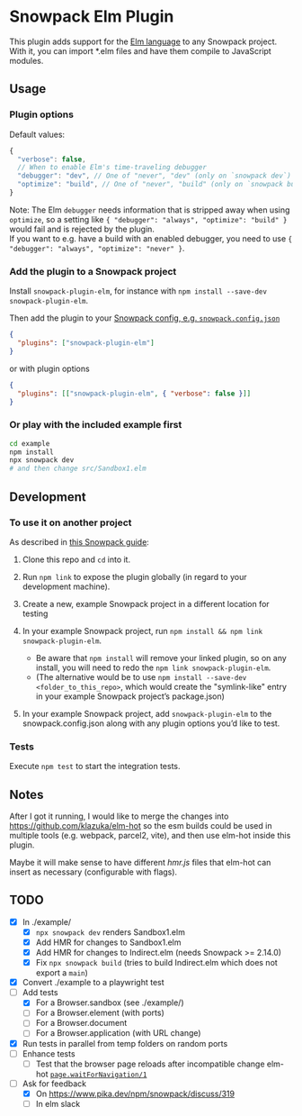 # Snowpack Elm Plugin

This plugin adds support for the [Elm language](https://elm-lang.org) to any Snowpack project. With it, you can import \*.elm files and have them compile to JavaScript modules.

## Usage

### Plugin options

Default values:

```js
{
  "verbose": false,
  // When to enable Elm's time-traveling debugger
  "debugger": "dev", // One of "never", "dev" (only on `snowpack dev`) or "always"
  "optimize": "build", // One of "never", "build" (only on `snowpack build`) or "always"
}
```

Note: The Elm `debugger` needs information that is stripped away when using `optimize`, so a setting like `{ "debugger": "always", "optimize": "build" }` would fail and is rejected by the plugin.  
If you want to e.g. have a build with an enabled debugger, you need to use `{ "debugger": "always", "optimize": "never" }`.

### Add the plugin to a Snowpack project

Install `snowpack-plugin-elm`, for instance with `npm install --save-dev snowpack-plugin-elm`.

Then add the plugin to your [Snowpack config, e.g. `snowpack.config.json`](https://www.snowpack.dev/#config-files)

```json
{
  "plugins": ["snowpack-plugin-elm"]
}
```

or with plugin options

```json
{
  "plugins": [["snowpack-plugin-elm", { "verbose": false }]]
}
```

### Or play with the included example first

```sh
cd example
npm install
npx snowpack dev
# and then change src/Sandbox1.elm
```

## Development

### To use it on another project

As described in [this Snowpack guide](https://www.snowpack.dev/guides/plugins#develop-and-test):

1. Clone this repo and `cd` into it.

2. Run `npm link` to expose the plugin globally (in regard to your development machine).

3. Create a new, example Snowpack project in a different location for testing

4. In your example Snowpack project, run `npm install && npm link snowpack-plugin-elm`.

   - Be aware that `npm install` will remove your linked plugin, so on any install, you will need to redo the `npm link snowpack-plugin-elm`.
   - (The alternative would be to use `npm install --save-dev <folder_to_this_repo>`, which would create the "symlink-like" entry in your example Snowpack project’s package.json)

5. In your example Snowpack project, add `snowpack-plugin-elm` to the snowpack.config.json along with any plugin options you’d like to test.

### Tests

Execute `npm test` to start the integration tests.

## Notes

After I got it running, I would like to merge the changes into https://github.com/klazuka/elm-hot so the esm builds could be used in multiple tools (e.g. webpack, parcel2, vite), and then use elm-hot inside this plugin.

Maybe it will make sense to have different _hmr.js_ files that elm-hot can insert as necessary (configurable with flags).

## TODO

- [x] In ./example/
  - [x] `npx snowpack dev` renders Sandbox1.elm
  - [x] Add HMR for changes to Sandbox1.elm
  - [x] Add HMR for changes to Indirect.elm (needs Snowpack >= 2.14.0)
  - [x] Fix `npx snowpack build` (tries to build Indirect.elm which does not export a `main`)
- [x] Convert ./example to a playwright test
- [ ] Add tests
  - [x] For a Browser.sandbox (see ./example/)
  - [ ] For a Browser.element (with ports)
  - [ ] For a Browser.document
  - [ ] For a Browser.application (with URL change)
- [x] Run tests in parallel from temp folders on random ports
- [ ] Enhance tests
  - [ ] Test that the browser page reloads after incompatible change elm-hot [`page.waitForNavigation/1`](https://playwright.dev/#version=v1.4.2&path=docs%2Fapi.md&q=pagewaitfornavigationoptions)
- [ ] Ask for feedback
  - [x] On https://www.pika.dev/npm/snowpack/discuss/319
  - [ ] In elm slack
